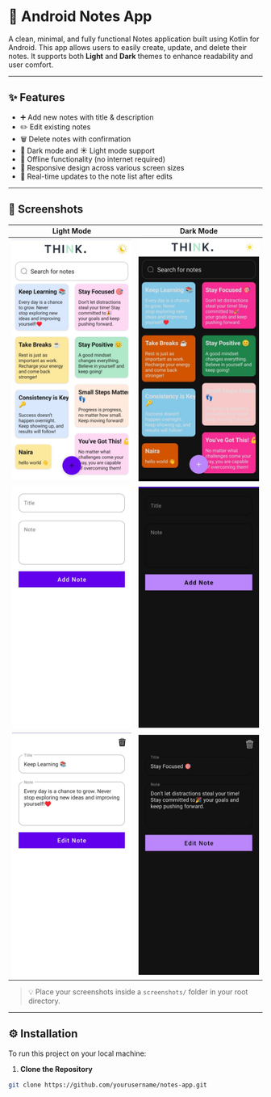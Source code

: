 # 📝 Android Notes App

A clean, minimal, and fully functional Notes application built using Kotlin for Android. This app allows users to easily create, update, and delete their notes. It supports both **Light** and **Dark** themes to enhance readability and user comfort.

---

## ✨ Features

- ➕ Add new notes with title & description
- ✏️ Edit existing notes
- 🗑️ Delete notes with confirmation
- 🌙 Dark mode and ☀️ Light mode support
- 💾 Offline functionality (no internet required)
- 📱 Responsive design across various screen sizes
- 🔄 Real-time updates to the note list after edits

---

## 📸 Screenshots

| Light Mode | Dark Mode |
|------------|-----------|
| ![Light Mode](app/src/main/res/drawable/light1.jpg) | ![Dark Mode](app/src/main/res/drawable/dark1.jpg) |
| ![Light Mode](app/src/main/res/drawable/light2.jpg) | ![Dark Mode](app/src/main/res/drawable/dark2.jpg) |
| ![Light Mode](app/src/main/res/drawable/light3.jpg) | ![Dark Mode](app/src/main/res/drawable/dark3.jpg) |

> 💡 Place your screenshots inside a `screenshots/` folder in your root directory.

---

## ⚙️ Installation

To run this project on your local machine:

1. **Clone the Repository**
```bash
git clone https://github.com/yourusername/notes-app.git
